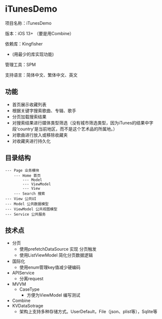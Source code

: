 # iTunesDemo
项目名称：iTunesDemo

版本：iOS 13+ （要是用Combine）

依赖库：Kingfisher
- (用最少的库实现功能)

管理工具：SPM

支持语言：简体中文、繁体中文、英文

## 功能

- 首页展示收藏列表
- 根据关键字搜索歌曲、专辑、歌手
- 分页加载搜索结果
- 对搜索结果进行媒体类型筛选（没有城市筛选类型，因为iTunes的结果中字段’country’是当前地区，而不是这个艺术品的所属地。）
- 对歌曲进行放入或移除收藏夹
- 对收藏夹进行持久化
## 目录结构

```
--- Page 业务模块
    --- Home 首页
        --- Model
        --- ViewModel
        --- View
    --- Search 搜索
--- View 公共UI
--- Model 公共数据模型
--- ViewModel 公共视图模型
--- Service 公共服务
```

## 技术点

- 分页
    - 使用prefetchDataSource 实现 分页触发
    - 使用ListViewModel 简化分页数据逻辑
- 国际化
    - 使用enum管理key值减少硬编码
- APIService
    - 分离request
- MVVM
  - CaseType
    - 方便为ViewModel 编写测试   
- Combine
- KVDataSotrage
    - 架构上支持多种存储方式。UserDefault，File（json、plist等），Sqlite等
